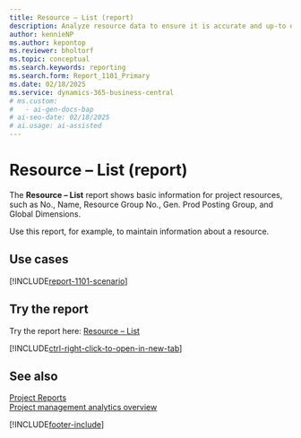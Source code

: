 ```yaml
---
title: Resource – List (report)
description: Analyze resource data to ensure it is accurate and up-to date.
author: kennieNP
ms.author: kepontop
ms.reviewer: bholtorf
ms.topic: conceptual
ms.search.keywords: reporting
ms.search.form: Report_1101_Primary
ms.date: 02/18/2025
ms.service: dynamics-365-business-central
# ms.custom:
#   - ai-gen-docs-bap
# ai-seo-date: 02/18/2025
# ai.usage: ai-assisted
---
```


# Resource – List (report)

The **Resource – List** report shows basic information for project resources, such as No., Name, Resource Group No., Gen. Prod Posting Group, and Global Dimensions. 

Use this report, for example, to maintain information about a resource.

## Use cases

[!INCLUDE[report-1101-scenario](../includes/report-1101-scenario-include.md)]

## Try the report

Try the report here: [Resource – List](https://businesscentral.dynamics.com?report=1101)

[!INCLUDE[ctrl-right-click-to-open-in-new-tab](../includes/ctrl-right-click-to-open-in-new-tab.md)]

## See also

[Project Reports](../project-reports.md)  
[Project management analytics overview](../projects-analytics-overview.md)  

[!INCLUDE[footer-include](../includes/footer-banner.md)]